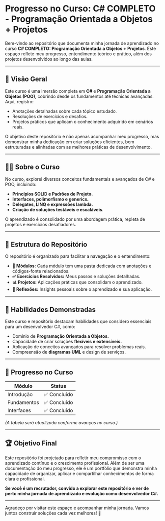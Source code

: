 # Progresso no Curso: C# COMPLETO - Programação Orientada a Objetos + Projetos

Bem-vindo ao repositório que documenta minha jornada de aprendizado no curso **C# COMPLETO: Programação Orientada a Objetos + Projetos**. Este espaço reflete meu progresso, entendimento teórico e prático, além dos projetos desenvolvidos ao longo das aulas. 

---

## 🌟 Visão Geral

Este curso é uma imersão completa em **C#** e **Programação Orientada a Objetos (POO)**, cobrindo desde os fundamentos até técnicas avançadas. Aqui, registro:
- Anotações detalhadas sobre cada tópico estudado.
- Resoluções de exercícios e desafios.
- Projetos práticos que aplicam o conhecimento adquirido em cenários reais.

O objetivo deste repositório é não apenas acompanhar meu progresso, mas demonstrar minha dedicação em criar soluções eficientes, bem estruturadas e alinhadas com as melhores práticas de desenvolvimento.

---

## 🧑‍💻 Sobre o Curso

No curso, explorei diversos conceitos fundamentais e avançados de C# e POO, incluindo:
- **Princípios SOLID e Padrões de Projeto.**
- **Interfaces, polimorfismo e generics.**
- **Delegates, LINQ e expressões lambda.**
- **Criação de soluções testáveis e escaláveis.**

O aprendizado é consolidado por uma abordagem prática, repleta de projetos e exercícios desafiadores.

---

## 📂 Estrutura do Repositório

O repositório é organizado para facilitar a navegação e o entendimento:
- **📘 Módulos:** Cada módulo tem uma pasta dedicada com anotações e códigos-fonte relacionados.
- **✅ Exercícios Resolvidos:** Meus passos e soluções detalhadas.
- **📊 Projetos:** Aplicações práticas que consolidam o aprendizado.
- **📝 Reflexões:** Insights pessoais sobre o aprendizado e sua aplicação.

---

## 🚀 Habilidades Demonstradas

Este curso e repositório destacam habilidades que considero essenciais para um desenvolvedor C#, como:
- Domínio de **Programação Orientada a Objetos.**
- Capacidade de criar soluções **flexíveis e extensíveis.**
- Aplicação de conceitos avançados para resolver problemas reais.
- Compreensão de **diagramas UML** e design de serviços.

---

## 🎯 Progresso no Curso

| Módulo         | Status             |
|-----------------|--------------------|
| Introdução      | ✅ Concluído       |
| Fundamentos     | ✅ Concluído   |
| Interfaces      | ✅ Concluído      |

*(A tabela será atualizada conforme avanços no curso.)*

---

## 🏆 Objetivo Final

Este repositório foi projetado para refletir meu compromisso com o aprendizado contínuo e o crescimento profissional. Além de ser uma documentação do meu progresso, ele é um portfólio que demonstra minha capacidade de organizar, aplicar e compartilhar conhecimentos de forma clara e profissional.

**Se você é um recrutador, convido a explorar este repositório e ver de perto minha jornada de aprendizado e evolução como desenvolvedor C#.**

---

Agradeço por visitar este espaço e acompanhar minha jornada. Vamos juntos construir soluções cada vez melhores! 🚀

